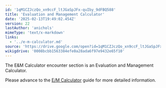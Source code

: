 ```yaml
---
id: '1qM1CZJczQo_xn9ccF_ltJGaSpJFx-quIby_9dFBQ588'
title: 'Evaluation and Management Calculator'
date: '2025-02-13T19:49:02.454Z'
version: 22
lastAuthor: 'anichols'
mimeType: 'text/x-markdown'
links:
  - '../e-m-calculator.md'
source: 'https://drive.google.com/open?id=1qM1CZJczQo_xn9ccF_ltJGaSpJFx-quIby_9dFBQ588'
wikigdrive: '0008bcbb1563384efe0a28ada6f97e9432e65f10'
---
```

The E&M Calculator encounter section is an Evaluation and Management Calculator.

Please advance to the [E/M Calculator](../e-m-calculator.md) guide for more detailed information.
